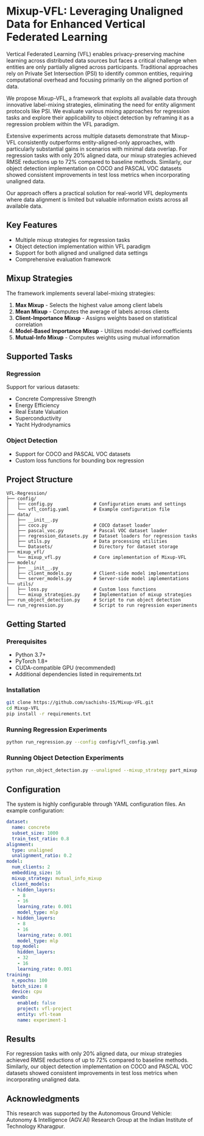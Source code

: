# Mixup-VFL: Leveraging Unaligned Data for Enhanced Vertical Federated Learning

Vertical Federated Learning (VFL) enables privacy-preserving machine learning across distributed data sources but faces a critical challenge when entities are only partially aligned across participants. Traditional approaches rely on Private Set Intersection (PSI) to identify common entities, requiring computational overhead and focusing primarily on the aligned portion of data.

We propose Mixup-VFL, a framework that exploits all available data through innovative label-mixing strategies, eliminating the need for entity alignment protocols like PSI. We evaluate various mixing approaches for regression tasks and explore their applicability to object detection by reframing it as a regression problem within the VFL paradigm.

Extensive experiments across multiple datasets demonstrate that Mixup-VFL consistently outperforms entity-aligned-only approaches, with particularly substantial gains in scenarios with minimal data overlap. For regression tasks with only 20% aligned data, our mixup strategies achieved RMSE reductions up to 72% compared to baseline methods. Similarly, our object detection implementation on COCO and PASCAL VOC datasets showed consistent improvements in test loss metrics when incorporating unaligned data.

Our approach offers a practical solution for real-world VFL deployments where data alignment is limited but valuable information exists across all available data.

## Key Features

- Multiple mixup strategies for regression tasks
- Object detection implementation within VFL paradigm
- Support for both aligned and unaligned data settings
- Comprehensive evaluation framework

## Mixup Strategies

The framework implements several label-mixing strategies:

1. **Max Mixup** - Selects the highest value among client labels
2. **Mean Mixup** - Computes the average of labels across clients
3. **Client-Importance Mixup** - Assigns weights based on statistical correlation
4. **Model-Based Importance Mixup** - Utilizes model-derived coefficients
5. **Mutual-Info Mixup** - Computes weights using mutual information

## Supported Tasks

### Regression

Support for various datasets:

- Concrete Compressive Strength 
- Energy Efficiency 
- Real Estate Valuation
- Superconductivity 
- Yacht Hydrodynamics

### Object Detection
- Support for COCO and PASCAL VOC datasets
- Custom loss functions for bounding box regression

## Project Structure

```
VFL-Regression/
├── config/
│   ├── config.py               # Configuration enums and settings
│   └── vfl_config.yaml         # Example configuration file
├── data/
│   ├── __init__.py
│   ├── coco.py                 # COCO dataset loader
│   ├── pascal_voc.py           # Pascal VOC dataset loader
│   ├── regression_datasets.py  # Dataset loaders for regression tasks
│   ├── utils.py                # Data processing utilities
│   └── Datasets/               # Directory for dataset storage
├── mixup_vfl/
│   └── mixup_vfl.py            # Core implementation of Mixup-VFL
├── models/
│   ├── __init__.py
│   ├── client_models.py        # Client-side model implementations
│   └── server_models.py        # Server-side model implementations
└── utils/
│   ├── loss.py                 # Custom loss functions
│   └── mixup_strategies.py     # Implementation of mixup strategies
├── run_object_detection.py     # Script to run object detection 
└── run_regression.py           # Script to run regression experiments
```

## Getting Started

### Prerequisites

- Python 3.7+
- PyTorch 1.8+
- CUDA-compatible GPU (recommended)
- Additional dependencies listed in requirements.txt

### Installation

```bash
git clone https://github.com/sachishs-15/Mixup-VFL.git
cd Mixup-VFL
pip install -r requirements.txt
```

### Running Regression Experiments

```bash
python run_regression.py --config config/vfl_config.yaml
```

### Running Object Detection Experiments

```bash
python run_object_detection.py --unaligned --mixup_strategy part_mixup --unaligned_ratio 0.8
```

## Configuration

The system is highly configurable through YAML configuration files. An example configuration:

```yaml
dataset:
  name: concrete
  subset_size: 1000
  train_test_ratio: 0.8
alignment:
  type: unaligned
  unalignment_ratio: 0.2
model:
  num_clients: 2
  embedding_size: 16
  mixup_strategy: mutual_info_mixup
  client_models:
  - hidden_layers:
    - 8
    - 16
    learning_rate: 0.001
    model_type: mlp
  - hidden_layers:
    - 8
    - 16
    learning_rate: 0.001
    model_type: mlp
  top_model:
    hidden_layers:
    - 32
    - 16
    learning_rate: 0.001
training:
  n_epochs: 100
  batch_size: 8
  device: cpu
  wandb:
    enabled: false
    project: vfl-project
    entity: vfl-team
    name: experiment-1
```

## Results

For regression tasks with only 20% aligned data, our mixup strategies achieved RMSE reductions of up to 72% compared to baseline methods. Similarly, our object detection implementation on COCO and PASCAL VOC datasets showed consistent improvements in test loss metrics when incorporating unaligned data.

## Acknowledgments

This research was supported by the Autonomous Ground Vehicle: Autonomy & Intelligence (AGV.AI) Research Group at the Indian Institute of Technology Kharagpur.
